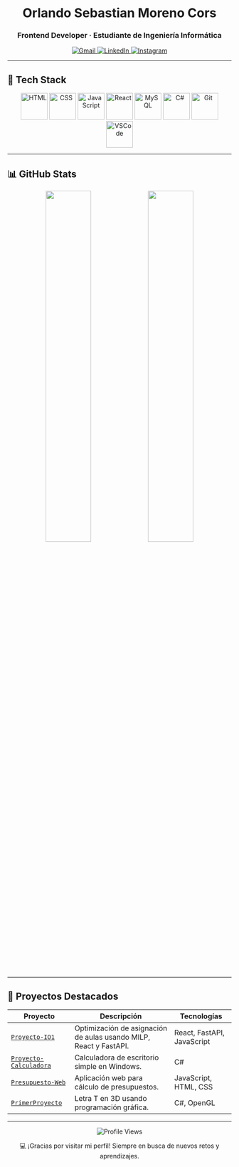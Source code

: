 <h1 align="center">Orlando Sebastian Moreno Cors</h1>
<h3 align="center">Frontend Developer · Estudiante de Ingeniería Informática</h3>

<p align="center">
  <a href="mailto:orlandosebastian693@gmail.com">
    <img src="https://img.shields.io/badge/Gmail-D14836?style=for-the-badge&logo=gmail&logoColor=white" alt="Gmail" />
  </a>
  <a href="https://www.linkedin.com/in/orlando-sebastian-moreno-cors-743050209" target="_blank">
    <img src="https://img.shields.io/badge/LinkedIn-0077B5?style=for-the-badge&logo=linkedin&logoColor=white" alt="LinkedIn" />
  </a>
  <a href="https://www.instagram.com/amarillocors?igsh=c3g4dzVzcDIxbWc1" target="_blank">
    <img src="https://img.shields.io/badge/Instagram-E4405F?style=for-the-badge&logo=instagram&logoColor=white" alt="Instagram" />
  </a>
</p>

---

## 🧰 Tech Stack

<div align="center">
  <img src="https://cdn.jsdelivr.net/gh/devicons/devicon/icons/html5/html5-original-wordmark.svg" width="60" alt="HTML" />
  <img src="https://cdn.jsdelivr.net/gh/devicons/devicon/icons/css3/css3-original-wordmark.svg" width="60" alt="CSS" />
  <img src="https://cdn.jsdelivr.net/gh/devicons/devicon/icons/javascript/javascript-original.svg" width="60" alt="JavaScript" />
  <img src="https://cdn.jsdelivr.net/gh/devicons/devicon/icons/react/react-original-wordmark.svg" width="60" alt="React" />
  <img src="https://cdn.jsdelivr.net/gh/devicons/devicon/icons/mysql/mysql-original-wordmark.svg" width="60" alt="MySQL" />
  <img src="https://cdn.jsdelivr.net/gh/devicons/devicon/icons/csharp/csharp-original.svg" width="60" alt="C#" />
  <img src="https://cdn.jsdelivr.net/gh/devicons/devicon/icons/git/git-original-wordmark.svg" width="60" alt="Git" />
  <img src="https://cdn.jsdelivr.net/gh/devicons/devicon/icons/vscode/vscode-original.svg" width="60" alt="VSCode" />
</div>

---

## 📊 GitHub Stats

<div align="center">
  <img src="https://github-readme-stats.vercel.app/api?username=Orlando693&show_icons=true&theme=radical&hide_border=true" width="45%" />
  <img src="https://github-readme-stats.vercel.app/api/top-langs/?username=Orlando693&layout=compact&theme=radical&hide_border=true" width="45%" />
</div>

---

## 🚀 Proyectos Destacados

| Proyecto | Descripción | Tecnologías |
|---------|-------------|-------------|
| [`Proyecto-IO1`](https://github.com/Orlando693/Proyecto-IO1) | Optimización de asignación de aulas usando MILP, React y FastAPI. | React, FastAPI, JavaScript |
| [`Proyecto-Calculadora`](https://github.com/Orlando693/Proyecto-Calculadora) | Calculadora de escritorio simple en Windows. | C# |
| [`Presupuesto-Web`](https://github.com/Orlando693/Presupuesto-Web) | Aplicación web para cálculo de presupuestos. | JavaScript, HTML, CSS |
| [`PrimerProyecto`](https://github.com/Orlando693/PrimerProyecto) | Letra T en 3D usando programación gráfica. | C#, OpenGL |

---

<p align="center">
  <img src="https://komarev.com/ghpvc/?username=Orlando693&label=Profile%20views&color=0e75b6&style=flat" alt="Profile Views" />
</p>

<p align="center">
  💻 ¡Gracias por visitar mi perfil! Siempre en busca de nuevos retos y aprendizajes.
</p>
